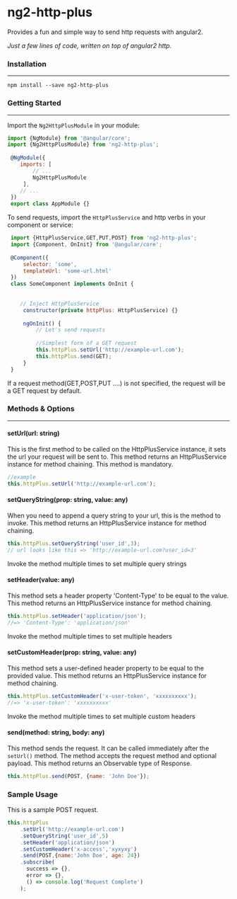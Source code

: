 # **ng2-http-plus**

   Provides a fun and simple way to send http requests with angular2.
   
   *Just a few lines of code, written on top of angular2 http.*
  
### Installation

***

```
npm install --save ng2-http-plus
```
     
### Getting Started

***

Import the `Ng2HttpPlusModule` in your module:
    
```javascript
import {NgModule} from '@angular/core';
import {Ng2HttpPlusModule} from 'ng2-http-plus';
 
 @NgModule({
    imports: [
        // ...
        Ng2HttpPlusModule
     ],
    // ...
 })
 export class AppModule {}
```
     
To send requests, import the `HttpPlusService` and http verbs in your component or service:

```javascript
 import {HttpPlusService,GET,PUT,POST} from 'ng2-http-plus';
 import {Component, OnInit} from '@angular/core';
 
 @Component({
     selector: 'some',
     templateUrl: 'some-url.html'
 })
 class SomeComponent implements OnInit {
  
 
    // Inject HttpPlusService
     constructor(private httpPlus: HttpPlusService) {}
 
     ngOnInit() {
         // Let's send requests
         
         //Simplest form of a GET request
         this.httpPlus.setUrl('http://example-url.com');
         this.httpPlus.send(GET);
     }
 }
```
     
If a request method(GET,POST,PUT ....) is not specified, the request will be a GET request 
by default.

### Methods & Options

*** 

#### setUrl(url: string)
   This is the first method to be called on the HttpPlusService instance, it sets 
   the url your request will be sent to. This method returns an HttpPlusService instance
   for method chaining. This method is mandatory.
   
```javascript
//example
this.httpPlus.setUrl('http://example-url.com'); 
```
   
#### setQueryString(prop: string, value: any)
   When you need to append a query string to your url, this is the method to invoke.
   This method returns an HttpPlusService instance for method chaining.

```javascript
this.httpPlus.setQueryString('user_id',3); 
// url looks like this => 'http://example-url.com?user_id=3'
```
    
Invoke the method multiple times to set multiple query strings
 
#### setHeader(value: any)
   This method sets a header property 'Content-Type' to be equal to the value.
   This method returns an HttpPlusService instance for method chaining.

```javascript
this.httpPlus.setHeader('application/json'); 
//=> 'Content-Type': 'application/json'
```
    
Invoke the method multiple times to set multiple headers
   

#### setCustomHeader(prop: string, value: any)
   This method sets a user-defined header property to be equal to the 
   provided value.
   This method returns an HttpPlusService instance for method chaining.

```javascript
this.httpPlus.setCustomHeader('x-user-token', 'xxxxxxxxxx'); 
//=> 'x-user-token': 'xxxxxxxxxx'
```
    
Invoke the method multiple times to set multiple custom headers
   
#### send(method: string, body: any)
   This method sends the request. It can be called immediately after the 
    `setUrl()` method.
   The method accepts the request method and optional payload.
   This method returns an Observable type of Response.

```javascript
this.httpPlus.send(POST, {name: 'John Doe'}); 
```
   
   
### Sample Usage
This is a sample POST request.

```javascript
this.httpPlus
    .setUrl('http://example-url.com')
    .setQueryString('user_id',5)
    .setHeader('application/json')
    .setCustomHeader('x-access','xyxyxy')
    .send(POST,{name:'John Doe', age: 24})
    .subscribe( 
      success => {},
      error => {},
      () => console.log('Request Complete')
    );
```

